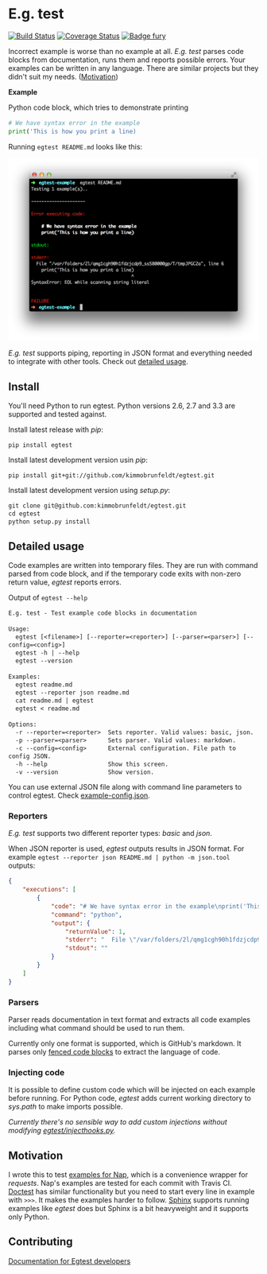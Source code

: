 # E.g. test

[![Build Status](https://travis-ci.org/kimmobrunfeldt/egtest.png?branch=master)](https://travis-ci.org/kimmobrunfeldt/egtest)
[![Coverage Status](https://coveralls.io/repos/kimmobrunfeldt/egtest/badge.png?branch=master)](https://coveralls.io/r/kimmobrunfeldt/egtest?branch=master)
[![Badge fury](https://badge.fury.io/py/egtest.png)](https://badge.fury.io/py/egtest.png)

Incorrect example is worse than no example at all. *E.g. test* parses code blocks from documentation, runs them and reports possible errors. Your examples can be written in any language. There are similar projects but they didn't suit my needs. ([Motivation](#motivation))

**Example**

Python code block, which tries to demonstrate printing

```python
# We have syntax error in the example
print('This is how you print a line)
```

Running `egtest README.md` looks like this:

![screenshot](docs/screenshot.png)

*E.g. test* supports piping, reporting in JSON format and everything needed to integrate with other tools. Check out [detailed usage](#detailed-usage).

## Install

You'll need Python to run egtest. Python versions 2.6, 2.7 and 3.3 are supported and tested against.

Install latest release with *pip*:

    pip install egtest

Install latest development version usin *pip*:

    pip install git+git://github.com/kimmobrunfeldt/egtest.git

Install latest development version using *setup.py*:

    git clone git@github.com:kimmobrunfeldt/egtest.git
    cd egtest
    python setup.py install

## Detailed usage

Code examples are written into temporary files. They are run with command parsed from code block, and if the temporary code exits with non-zero return value, *egtest* reports errors.

Output of `egtest --help`

    E.g. test - Test example code blocks in documentation

    Usage:
      egtest [<filename>] [--reporter=<reporter>] [--parser=<parser>] [--config=<config>]
      egtest -h | --help
      egtest --version

    Examples:
      egtest readme.md
      egtest --reporter json readme.md
      cat readme.md | egtest
      egtest < readme.md

    Options:
      -r --reporter=<reporter>  Sets reporter. Valid values: basic, json.
      -p --parser=<parser>      Sets parser. Valid values: markdown.
      -c --config=<config>      External configuration. File path to config JSON.
      -h --help                 Show this screen.
      -v --version              Show version.

You can use external JSON file along with command line parameters to control egtest. Check [example-config.json](docs/example-config.json).

### Reporters

*E.g. test* supports two different reporter types: *basic* and *json*.

When JSON reporter is used, *egtest* outputs results in JSON format. For example `egtest --reporter json README.md | python -m json.tool` outputs:

```json
{
    "executions": [
        {
            "code": "# We have syntax error in the example\nprint('This is how you print a line)",
            "command": "python",
            "output": {
                "returnValue": 1,
                "stderr": "  File \"/var/folders/2l/qmg1cgh90h1fdzjcdp9_ss580000gp/T/tmpOJfmPa\", line 6\n    print('This is how you print a line)\n                                       ^\nSyntaxError: EOL while scanning string literal\n",
                "stdout": ""
            }
        }
    ]
}
```

### Parsers

Parser reads documentation in text format and extracts all code examples including what command should be used to run them.

Currently only one format is supported, which is GitHub's markdown. It parses only [fenced code blocks](https://github.com/adam-p/markdown-here/wiki/Markdown-Cheatsheet#code-and-syntax-highlighting) to extract the language of code.

### Injecting code

It is possible to define custom code which will be injected on each example before running. For Python code, *egtest* adds current working directory to *sys.path* to make imports possible.

*Currently there's no sensible way to add custom injections without modifying [egtest/injecthooks.py](egtest/injecthooks.py).*


## Motivation

I wrote this to test [examples for Nap](https://github.com/kimmobrunfeldt/nap#examples), which is a convenience wrapper for *requests*. Nap's examples are tested for each commit with Travis CI. [Doctest](https://docs.python.org/2/library/doctest.html) has similar functionality but you need to start every line in example with `>>>`. It makes the examples harder to follow. [Sphinx](http://sphinx-doc.org/) supports running examples like *egtest* does but Sphinx is a bit heavyweight and it supports only Python.

## Contributing

[Documentation for Egtest developers](docs/)
